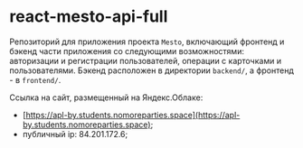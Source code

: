 # react-mesto-api-full
Репозиторий для приложения проекта `Mesto`, включающий фронтенд и бэкенд части приложения со следующими возможностями: авторизации и регистрации пользователей, операции с карточками и пользователями. Бэкенд расположен в директории `backend/`, а фронтенд - в `frontend/`. 
  
Ссылка на сайт, размещенный на Яндекс.Облаке:   
- [https://apl-by.students.nomoreparties.space](https://apl-by.students.nomoreparties.space);  
- публичный ip: 84.201.172.6;
